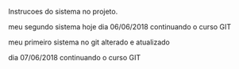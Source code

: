 Instrucoes do sistema no projeto.


meu segundo sistema
hoje dia 06/06/2018 continuando o curso GIT

meu primeiro sistema no git alterado e atualizado

dia 07/06/2018 continuando o curso GIT